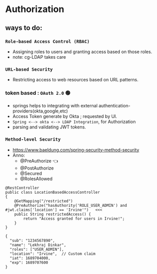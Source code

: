# Authorization
## ways to do:
### `Role-based Access Control (RBAC)`
- Assigning roles to users and granting access based on those roles.
- note: cg-LDAP takes care

### `URL-based Security`
- Restricting access to web resources based on URL patterns.

### token based : `OAuth 2.0` :green_circle:
- springs helps to integrating with external authentication-providers(okta,google,etc)
- Access Token generate by Okta ; requested by UI.
- `Spring <--> okta <--> LDAP Integration`, for Authorization
- parsing and validating JWT tokens.

### `Method-level Security` 
- https://www.baeldung.com/spring-security-method-security
- Anno:
  - @PreAuthorize :point_left:
  - @PostAuthorize
  - @Secured
  - @RolesAllowed
```
@RestController
public class LocationBasedAccessController 
{
    @GetMapping("/restricted")
    @PreAuthorize("hasAuthority('ROLE_USER_ADMIN') and #jwt.claims['location'] == 'Irvine'")   <<<
    public String restrictedAccess() {
        return "Access granted for users in Irvine!";
    }
}

{
  "sub": "1234567890",
  "name": "Lekhraj Dinkar",
  "roles": ["USER_ADMIN"],
  "location": "Irvine",  // Custom claim
  "iat": 1689704000,
  "exp": 1689707600
}

```